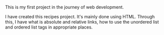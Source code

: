 This is my first project in the journey of web development.

I have created this recipes project. It's mainly done using HTML. Through this, I have what is absolute and relative links, how to use the unordered list and ordered list tags in appropriate places.
